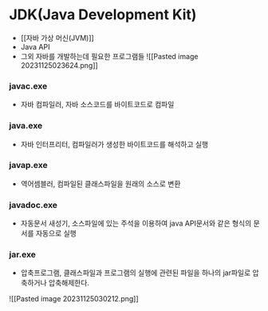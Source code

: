 # JDK(Java Development Kit)
- [[자바 가상 머신(JVM)]]
- Java API
- 그외 자바를 개발하는데 필요한 프로그램들
![[Pasted image 20231125023624.png]]

### javac.exe
- 자바 컴파일러, 자바 소스코드를 바이트코드로 컴파일
### java.exe
- 자바 인터프리터, 컴파일러가 생성한 바이트코드를 해석하고 실행

### javap.exe
- 역어셈블러, 컴파일된 클래스파일을 원래의 소스로 변환

### javadoc.exe
- 자동문서 새성기, 소스파일에 있는 주석을 이용하여 java API문서와 같은 형식의 문서를 자동으로 실행

### jar.exe
- 압축프로그램, 클래스파일과 프로그램의 실행에 관련된 파일을 하나의 jar파일로 압축하거나 압축해제한다.

![[Pasted image 20231125030212.png]]
